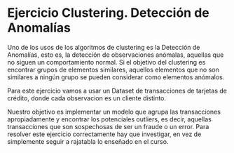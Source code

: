 # Ejercicio Clustering. Detección de Anomalías

Uno de los usos de los algoritmos de clustering es la Detección de Anomalías, esto es, la detección de observaciones anómalas, aquellas que no siguen un comportamiento normal. Si el objetivo del clustering es encontrar grupos de elementos similares, aquellos elementos que no son similares a ningún grupo se pueden considerar como elementos anómalos.

Para este ejercicio vamos a usar un Dataset de transacciones de tarjetas de crédito, donde cada observacion es un cliente distinto.

Nuestro objetivo es implementar un modelo que agrupa las transacciones apropiadamente y encontrar los potenciales outliers, es decir, aquellas transacciones que son sospechosas de ser un fraude o un error. Para resolver este ejercicio correctamente hay que investigar, en vez de simplemente seguir a rajatabla lo enseñado en el curso.
